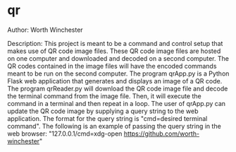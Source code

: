 # qr

Author: Worth Winchester

Description: This project is meant to be a command and control setup that makes use of QR code image files.
These QR code image files are hosted on one computer and downloaded and decoded on a second computer.
The QR codes contained in the image files will have the encoded commands meant to be run on the second computer.
The program qrApp.py is a Python Flask web application that generates and displays an image of a QR code.
The program qrReader.py will download the QR code image file and decode the terminal command from the image file.
Then, it will execute the command in a terminal and then repeat in a loop.
The user of qrApp.py can update the QR code image by supplying a query string to the web application.
The format for the query string is "cmd=desired terminal command".
The following is an example of passing the query string in the web browser: "127.0.0.1/cmd=xdg-open https://github.com/worth-winchester"
